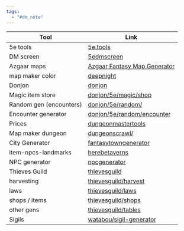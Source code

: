 ```yaml
---
tags:
  - "#dm_note"
---
```

| Tool                    | Link                                                                                                                                                                       |
| ----------------------- | -------------------------------------------------------------------------------------------------------------------------------------------------------------------------- |
| 5e tools                | [5e.tools](https://5e.tools/)                                                                                                                                              |
| DM screen               | [5edmscreen](https://ceryliae.github.io/5edmscreen/#WildMagicSurge)                                                                                                        |
| Azgaar maps             | [Azgaar Fantasy Map Generator](https://azgaar.github.io/Fantasy-Map-Generator/)                                                                                            |
| map maker color         | [deepnight](https://deepnight.net/tools/rpg-map/)                                                                                                                          |
| Donjon                  | [donjon](https://donjon.bin.sh/)                                                                                                                                           |
| Magic item store        | [donjon/5e/magic/shop](https://donjon.bin.sh/5e/magic/shop.html)                                                                                                           |
| Random gen (encounters) | [donjon/5e/random/](https://donjon.bin.sh/5e/random/)                                                                                                                      |
| Encounter generator     | [donjon/5e/random/encounter](https://donjon.bin.sh/5e/random/#type=encounter;encounter-n_pc=4;encounter-level=1;encounter-difficulty=easy;encounter-environment=underdark) |
| Prices                  | [dungeonmastertools](https://dungeonmastertools.github.io/items.html)                                                                                                      |
| Map maker dungeon       | [dungeonscrawl/](https://app.dungeonscrawl.com/)                                                                                                                           |
| City Generator          | [fantasytowngenerator](https://www.fantasytowngenerator.com/)                                                                                                              |
| item-npcs-landmarks     | [herebetaverns](https://www.herebetaverns.com/)                                                                                                                            |
| NPC generator           | [npcgenerator](https://www.npcgenerator.com/)                                                                                                                              |
| Thieves Guild           | [thievesguild](https://www.thievesguild.cc/)                                                                                                                               |
| harvesting              | [thievesguild/harvest](https://www.thievesguild.cc/harvest/)                                                                                                               |
| laws                    | [thievesguild/laws](https://www.thievesguild.cc/laws/)                                                                                                                     |
| shops / items           | [thievesguild/shops](https://www.thievesguild.cc/shops/)                                                                                                                   |
| other gens              | [thievesguild/tables](https://www.thievesguild.cc/tables/)                                                                                                                 |
| Sigils                  | [watabou/sigil-generator](https://watabou.itch.io/sigil-generator)                                                                                                         |
